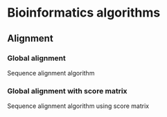 # Bioinformatics algorithms
## Alignment
### Global alignment
Sequence alignment algorithm
### Global alignment with score matrix
Sequence alignment algorithm using score matrix
